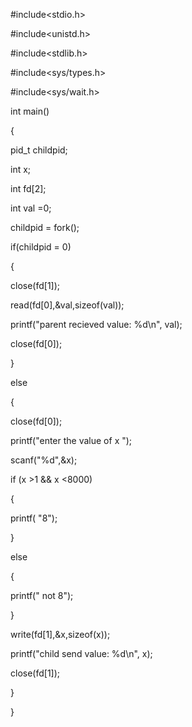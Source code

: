 #include<stdio.h>
 
#include<unistd.h>
 
#include<stdlib.h>
 
#include<sys/types.h>
 
#include<sys/wait.h>
 
int main()
 
{
 
pid_t childpid;
 
int x;
 
int fd[2];
 
int val =0;
 
childpid = fork();
 
if(childpid = 0)
 
{
 
close(fd[1]);
 
read(fd[0],&val,sizeof(val));
 
printf("parent recieved value: %d\n", val);
 
close(fd[0]);
 
}
 
else
 
{
 
close(fd[0]);
 
printf("enter the value of x ");
 
scanf("%d",&x);
 
if (x >1 && x <8000)
 
{
 
printf( "8");
 
}
 
else
 
{
 
printf(" not 8");
 
}
 
write(fd[1],&x,sizeof(x));
 
printf("child send value: %d\n", x);
 
close(fd[1]);
 
}
 
}
